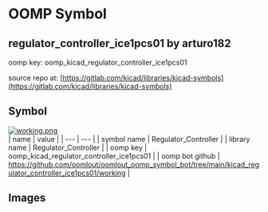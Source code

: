 # OOMP Symbol  
## regulator_controller_ice1pcs01  by arturo182  
  
oomp key: oomp_kicad_regulator_controller_ice1pcs01  
  
source repo at: [https://gitlab.com/kicad/libraries/kicad-symbols](https://gitlab.com/kicad/libraries/kicad-symbols)  
## Symbol  
  
[![working.png](working_600.png)](working.png)  
| name | value | 
| --- | --- | 
| symbol name | Regulator_Controller | 
| library name | Regulator_Controller | 
| oomp key | oomp_kicad_regulator_controller_ice1pcs01 | 
| oomp bot github | https://github.com/oomlout/oomlout_oomp_symbol_bot/tree/main/kicad_regulator_controller_ice1pcs01/working | 
## Images  
